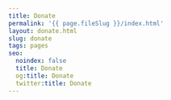 ```yaml
---
title: Donate
permalink: '{{ page.fileSlug }}/index.html'
layout: donate.html
slug: donate
tags: pages
seo:
  noindex: false
  title: Donate
  og:title: Donate
  twitter:title: Donate
---
```



